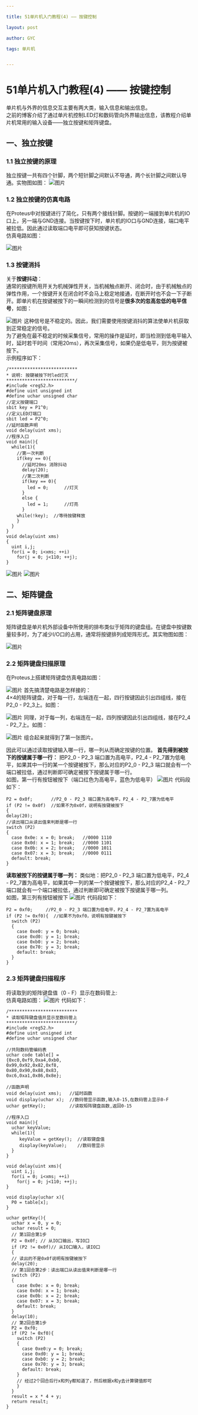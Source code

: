 ```yaml
---

title: 51单片机入门教程(4) —— 按键控制

layout: post

author: GYC

tags: 单片机


---    
```


# 51单片机入门教程(4) —— 按键控制    

单片机与外界的信息交互主要有两大类，输入信息和输出信息。      
之前的博客介绍了通过单片机控制LED灯和数码管向外界输出信息，该教程介绍单片机常用的输入设备——独立按键和矩阵键盘。    

## 一、独立按键
### 1.1 独立按键的原理
独立按键一共有四个针脚，两个短针脚之间默认不导通，两个长针脚之间默认导通。实物图如图：
![图片](https://raw.githubusercontent.com/ChasorG/ChasorG.github.io/master/_posts/181116/1.png)
### 1.2 独立按键的仿真电路
在Proteus中对按键进行了简化，只有两个接线针脚。按键的一端接到单片机的IO口上，另一端与GND连接。当按键按下时，单片机的IO口与GND连接，端口电平被拉低。因此通过读取端口电平即可获知按键状态。     
仿真电路如图：

![图片](https://raw.githubusercontent.com/ChasorG/ChasorG.github.io/master/_posts/181116/2.png)
### 1.3 按键消抖
关于**按键抖动**：    
通常的按键所用开关为机械弹性开关，当机械触点断开、闭合时，由于机械触点的弹性作用，一个按键开关在闭合时不会马上稳定地接通，在断开时也不会一下子断开。即单片机在按键被按下的一瞬间检测到的信号是**很多次的忽高忽低的电平信号**，如图：    

![图片](https://raw.githubusercontent.com/ChasorG/ChasorG.github.io/master/_posts/181116/3.png)
这种信号是不稳定的。因此，我们需要使用按键消抖的算法使单片机获取到正常稳定的信号。    
为了避免在最不稳定的时候采集信号，常用的操作是延时，即当检测到低电平输入时，延时若干时间（常用20ms），再次采集信号，如果仍是低电平，则为按键被按下。    
示例程序如下：

``` clike
/**************************
* 说明: 按键被按下时led灯灭
**************************/
#include <reg52.h>
#define uint unsigned int 
#define uchar unsigned char
//定义按键端口
sbit key = P1^0;
//定义LED灯端口
sbit led = P2^0;
//延时函数声明
void delay(uint xms);
//程序入口
void main(){
  while(1){
    //第一次判断
    if(key == 0){
	  //延时20ms 消除抖动
	  delay(20);
	  //第二次判断
	  if(key == 0){
	    led = 0;	  //灯灭
	  }
	  else {
	    led = 1;	  //灯亮
	  }
    while(!key);  //等待按键释放
	}
  }
}
void delay(uint xms)
{
  uint i,j;
  for(i = 0; i<xms; ++i)
    for(j = 0; j<110; ++j);
}
```

![图片](https://raw.githubusercontent.com/ChasorG/ChasorG.github.io/master/_posts/181116/4.png)
![图片](https://raw.githubusercontent.com/ChasorG/ChasorG.github.io/master/_posts/181116/5.png)
## 二、矩阵键盘
### 2.1 矩阵键盘原理
矩阵键盘是单片机外部设备中所使用的排布类似于矩阵的键盘组。在键盘中按键数量较多时，为了减少I/O口的占用，通常将按键排列成矩阵形式。其实物图如图：    

![图片](https://raw.githubusercontent.com/ChasorG/ChasorG.github.io/master/_posts/181116/6.png)

### 2.2 矩阵键盘扫描原理
在Proteus上搭建矩阵键盘仿真电路如图：

![图片](https://raw.githubusercontent.com/ChasorG/ChasorG.github.io/master/_posts/181116/7.png)
首先搞清楚电路是怎样接的：    
4×4的矩阵键盘，对于每一行，左端连在一起，四行按键因此引出四组线，接在P2_0 -  P2_3上。如图：

![图片](https://raw.githubusercontent.com/ChasorG/ChasorG.github.io/master/_posts/181116/8.png)
同理，对于每一列，右端连在一起，四列按键因此引出四组线，接在P2_4 - P2_7上。如图：

![图片](https://raw.githubusercontent.com/ChasorG/ChasorG.github.io/master/_posts/181116/9.png)
组合起来就得到了第一张图片。    
    
    
因此可以通过读取按键输入哪一行，哪一列从而确定按键的位置。
**首先得到被按下的按键属于哪一行：**
把P2_0 - P2_3 端口置为高电平，P2_4 - P2_7置为低电平，如果其中一行的某一个按键被按下，那么对应的P2_0 - P2_3 端口就会有一个端口被拉低，通过判断即可确定被按下按键属于哪一行。    
如图，第一行有按钮被按下（端口红色为高电平，蓝色为低电平）
![图片](https://raw.githubusercontent.com/ChasorG/ChasorG.github.io/master/_posts/181116/10.png)
代码段如下：
``` clike
P2 = 0x0f;       //P2_0 - P2_3 端口置为高电平，P2_4 - P2_7置为低电平
if (P2 != 0x0f)  //如果不为0x0f，说明有按键被按下
{
delay(20);
//读出端口从读出值来判断是哪一行
switch (P2)
{
  case 0x0e: x = 0; break;   //0000 1110
  case 0x0d: x = 1; break;   //0000 1101
  case 0x0b: x = 2; break;   //0000 1011
  case 0x07: x = 3; break;   //0000 0111
  default: break;
}
```
**读取被按下的按键属于哪一列：**
类似地：把P2_0 - P2_3 端口置为低电平，P2_4 - P2_7置为高电平，如果其中一列的某一个按键被按下，那么对应的P2_4 - P2_7 端口就会有一个端口被拉低，通过判断即可确定被按下按键属于哪一列。    
如图，第三列有按钮被按下
![图片](https://raw.githubusercontent.com/ChasorG/ChasorG.github.io/master/_posts/181116/11.png)
代码段如下：
``` clike
P2 = 0xf0;     //P2_0 - P2_3 端口置为低电平，P2_4 - P2_7置为高电平
if (P2 != 0xf0){  //如果不为0xf0，说明有按键被按下
  switch (P2)
  {
    case 0xe0: y = 0; break;
    case 0xd0: y = 1; break;
    case 0xb0: y = 2; break;
    case 0x70: y = 3; break;
    default: break;
  } 
}
```
### 2.3 矩阵键盘扫描程序
将读取到的矩阵键盘值（0 - F）显示在数码管上:    
仿真电路如图：
![图片](https://raw.githubusercontent.com/ChasorG/ChasorG.github.io/master/_posts/181116/12.png)
代码如下：
``` clike
/**************************
* 读取矩阵键盘值并显示至数码管上
**************************/
#include <reg52.h>
#define uint unsigned int 
#define uchar unsigned char

//共阳数码管编码表
uchar code table[] =
{0xc0,0xf9,0xa4,0xb0,
0x99,0x92,0x82,0xf8,
0x80,0x90,0x88,0x83,
0xc6,0xa1,0x86,0x8e};

//函数声明
void delay(uint xms);   //延时函数
void display(uchar x);  //数码管显示函数,输入0-15,在数码管上显示0-F
uchar getKey();			//读取矩阵键盘函数,返回0-15

//程序入口
void main(){
  uchar keyValue;
  while(1){
	 keyValue = getKey();  //读取键盘值
	 display(keyValue);	   //数码管显示
  }
}

void delay(uint xms){
  uint i,j;
  for(i = 0; i<xms; ++i)
    for(j = 0; j<110; ++j);
}

void display(uchar x){
  P0 = table[x];
}

uchar getKey(){
  uchar x = 0, y = 0;
  uchar result = 0;
  // 第1回合第1步
  P2 = 0x0f; // 从IO口输出，写IO口
  if (P2 != 0x0f)// 从IO口输入，读IO口
  {
  // 读出的不是0x0f说明有按键被按下
  delay(20);
  // 第1回合第2步：读出端口从读出值来判断是哪一行
  switch (P2)
  {
    case 0x0e: x = 0; break;
    case 0x0d: x = 1; break;
    case 0x0b: x = 2; break;
    case 0x07: x = 3; break;
    default: break;
  }
  delay(10);
  // 第2回合第1步
  P2 = 0xf0;
  if (P2 != 0xf0){
    switch (P2)
    {
      case 0xe0:y = 0; break;
      case 0xd0: y = 1; break;
      case 0xb0: y = 2; break;
      case 0x70: y = 3; break;
      default: break;
    }
    // 经过2个回合后行x和列y都知道了，然后根据x和y去计算键值即可  
    }
  }
  result = x * 4 + y;
  return result;
}

```
